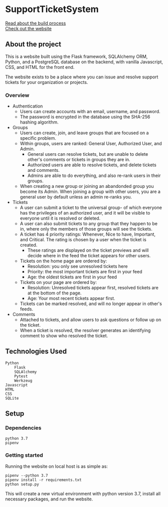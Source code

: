 # SupportTicketSystem

[Read about the build process](https://www.maxyarmak.tech/projects/support-ticket-system) <br>
[Check out the website](http://ma125.pythonanywhere.com/)

## About the project

This is a website built using the Flask framework, SQLAlchemy ORM, Python, and a PostgreSQL database on the backend, with vanilla Javascript, CSS, and HTML for the front end.

The website exists to be a place where you can issue and resolve support tickets for your organization or projects.

### Overview
- Authentication
  - Users can create accounts with an email, username, and password.
  - The password is encrypted in the database using the SHA-256 hashing algorithm.
- Groups
  - Users can create, join, and leave groups that are focused on a specific problem.
  - Within groups, users are ranked: General User, Authorized User, and Admin.
    - General users can resolve tickets, but are unable to delete other's comments or tickets in groups they are in.
    - Authorized users are able to resolve tickets, and delete tickets and comments.
    - Admins are able to do everything, and also re-rank users in their groups.
  - When creating a new group or joining an abandonded group you become its Admin. When joining a group with other users, you are a general user by default unless an admin re-ranks you.
- Tickets
  - A user can submit a ticket to the universal group- of which everyone has the privileges of an authorized user, and it will be visible to everyone until it is resolved or deleted.
  - A user can also submit tickets to any group that they happen to be in, where only the members of those groups will see the tickets.
  - A ticket has 4 priority ratings: Whenever, Nice to have, Important, and Critical. The rating is chosen by a user when the ticket is created.
    - These ratings are displayed on the ticket previews and will decide where in the feed the ticket appears for other users.
  - Tickets on the home page are ordered by:
    - Resolution: you only see unresolved tickets here
    - Priority: the most important tickets are first in your feed
    - Age: the oldest tickets are first in your feed
  - Tickets on your page are ordered by:
    - Resolution: Unresolved tickets appear first, resolved tickets are at the bottom of the page.
    - Age: Your most recent tickets appear first.
  - Tickets can be marked resolved, and will no longer appear in other's feeds.
- Comments
  - Attached to tickets, and allow users to ask questions or follow up on the ticket.
  - When a ticket is resolved, the resolver generates an identifying comment to show who resolved the ticket.

## Technologies Used

    Python
        Flask
        SQLAlchemy
        Pytest
        Werkzeug        
    Javascript
    HTML
    CSS
    SQLite

## Setup




### Dependencies
    python 3.7
    pipenv

### Getting started
Running the website on local host is as simple as:

    pipenv --python 3.7
    pipenv install -r requirements.txt
    python setup.py

This will create a new virtual environment with python version 3.7, install all necessary packages, and run the website.
